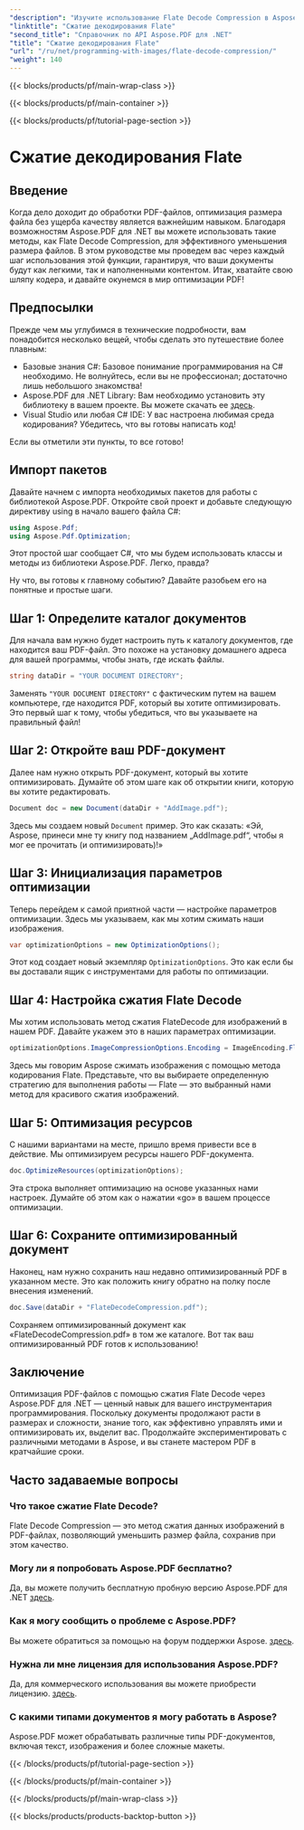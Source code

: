 ```yaml
---
"description": "Изучите использование Flate Decode Compression в Aspose.PDF для .NET. Эффективно оптимизируйте размер файла PDF с помощью этого пошагового руководства."
"linktitle": "Сжатие декодирования Flate"
"second_title": "Справочник по API Aspose.PDF для .NET"
"title": "Сжатие декодирования Flate"
"url": "/ru/net/programming-with-images/flate-decode-compression/"
"weight": 140
---
```


{{< blocks/products/pf/main-wrap-class >}}

{{< blocks/products/pf/main-container >}}

{{< blocks/products/pf/tutorial-page-section >}}

# Сжатие декодирования Flate

## Введение

Когда дело доходит до обработки PDF-файлов, оптимизация размера файла без ущерба качеству является важнейшим навыком. Благодаря возможностям Aspose.PDF для .NET вы можете использовать такие методы, как Flate Decode Compression, для эффективного уменьшения размера файлов. В этом руководстве мы проведем вас через каждый шаг использования этой функции, гарантируя, что ваши документы будут как легкими, так и наполненными контентом. Итак, хватайте свою шляпу кодера, и давайте окунемся в мир оптимизации PDF!

## Предпосылки

Прежде чем мы углубимся в технические подробности, вам понадобится несколько вещей, чтобы сделать это путешествие более плавным:

- Базовые знания C#: Базовое понимание программирования на C# необходимо. Не волнуйтесь, если вы не профессионал; достаточно лишь небольшого знакомства!
- Aspose.PDF для .NET Library: Вам необходимо установить эту библиотеку в вашем проекте. Вы можете скачать ее [здесь](https://releases.aspose.com/pdf/net/).
- Visual Studio или любая C# IDE: У вас настроена любимая среда кодирования? Убедитесь, что вы готовы написать код!

Если вы отметили эти пункты, то все готово!

## Импорт пакетов

Давайте начнем с импорта необходимых пакетов для работы с библиотекой Aspose.PDF. Откройте свой проект и добавьте следующую директиву using в начало вашего файла C#:

```csharp
using Aspose.Pdf;
using Aspose.Pdf.Optimization;
```

Этот простой шаг сообщает C#, что мы будем использовать классы и методы из библиотеки Aspose.PDF. Легко, правда?

Ну что, вы готовы к главному событию? Давайте разобьем его на понятные и простые шаги.

## Шаг 1: Определите каталог документов

Для начала вам нужно будет настроить путь к каталогу документов, где находится ваш PDF-файл. Это похоже на установку домашнего адреса для вашей программы, чтобы знать, где искать файлы.

```csharp
string dataDir = "YOUR DOCUMENT DIRECTORY";
```
Заменять `"YOUR DOCUMENT DIRECTORY"` с фактическим путем на вашем компьютере, где находится PDF, который вы хотите оптимизировать. Это первый шаг к тому, чтобы убедиться, что вы указываете на правильный файл!

## Шаг 2: Откройте ваш PDF-документ

Далее нам нужно открыть PDF-документ, который вы хотите оптимизировать. Думайте об этом шаге как об открытии книги, которую вы хотите редактировать.

```csharp
Document doc = new Document(dataDir + "AddImage.pdf");
```
Здесь мы создаем новый `Document` пример. Это как сказать: «Эй, Aspose, принеси мне ту книгу под названием „AddImage.pdf“, чтобы я мог ее прочитать (и оптимизировать)!»

## Шаг 3: Инициализация параметров оптимизации

Теперь перейдем к самой приятной части — настройке параметров оптимизации. Здесь мы указываем, как мы хотим сжимать наши изображения.

```csharp
var optimizationOptions = new OptimizationOptions();
```
Этот код создает новый экземпляр `OptimizationOptions`. Это как если бы вы доставали ящик с инструментами для работы по оптимизации.

## Шаг 4: Настройка сжатия Flate Decode

Мы хотим использовать метод сжатия FlateDecode для изображений в нашем PDF. Давайте укажем это в наших параметрах оптимизации.

```csharp
optimizationOptions.ImageCompressionOptions.Encoding = ImageEncoding.Flate;
```
Здесь мы говорим Aspose сжимать изображения с помощью метода кодирования Flate. Представьте, что вы выбираете определенную стратегию для выполнения работы — Flate — это выбранный нами метод для красивого сжатия изображений.

## Шаг 5: Оптимизация ресурсов

С нашими вариантами на месте, пришло время привести все в действие. Мы оптимизируем ресурсы нашего PDF-документа.

```csharp
doc.OptimizeResources(optimizationOptions);
```
Эта строка выполняет оптимизацию на основе указанных нами настроек. Думайте об этом как о нажатии «go» в вашем процессе оптимизации.

## Шаг 6: Сохраните оптимизированный документ

Наконец, нам нужно сохранить наш недавно оптимизированный PDF в указанном месте. Это как положить книгу обратно на полку после внесения изменений.

```csharp
doc.Save(dataDir + "FlateDecodeCompression.pdf");
```
Сохраняем оптимизированный документ как «FlateDecodeCompression.pdf» в том же каталоге. Вот так ваш оптимизированный PDF готов к использованию!

## Заключение

Оптимизация PDF-файлов с помощью сжатия Flate Decode через Aspose.PDF для .NET — ценный навык для вашего инструментария программирования. Поскольку документы продолжают расти в размерах и сложности, знание того, как эффективно управлять ими и оптимизировать их, выделит вас. Продолжайте экспериментировать с различными методами в Aspose, и вы станете мастером PDF в кратчайшие сроки.

## Часто задаваемые вопросы

### Что такое сжатие Flate Decode?  
Flate Decode Compression — это метод сжатия данных изображений в PDF-файлах, позволяющий уменьшить размер файла, сохранив при этом качество.

### Могу ли я попробовать Aspose.PDF бесплатно?  
Да, вы можете получить бесплатную пробную версию Aspose.PDF для .NET [здесь](https://releases.aspose.com/).

### Как я могу сообщить о проблеме с Aspose.PDF?  
Вы можете обратиться за помощью на форум поддержки Aspose. [здесь](https://forum.aspose.com/c/pdf/10).

### Нужна ли мне лицензия для использования Aspose.PDF?  
Да, для коммерческого использования вы можете приобрести лицензию. [здесь](https://purchase.aspose.com/buy).

### С какими типами документов я могу работать в Aspose?  
Aspose.PDF может обрабатывать различные типы PDF-документов, включая текст, изображения и более сложные макеты.

{{< /blocks/products/pf/tutorial-page-section >}}

{{< /blocks/products/pf/main-container >}}

{{< /blocks/products/pf/main-wrap-class >}}

{{< blocks/products/products-backtop-button >}}